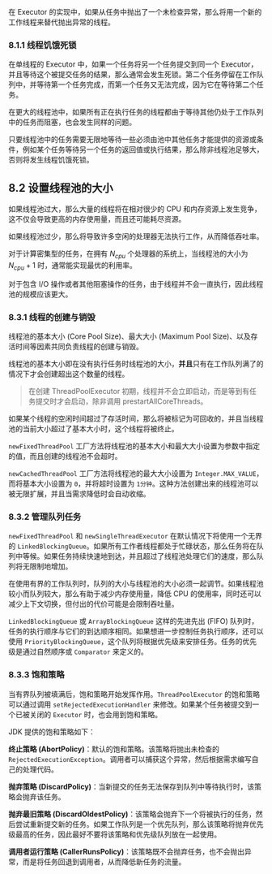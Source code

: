 在 Executor 的实现中，如果从任务中抛出了一个未检查异常，那么将用一个新的工作线程来替代抛出异常的线程。

### 8.1.1 线程饥饿死锁

在单线程的 Executor 中，如果一个任务将另一个任务提交到同一个 Executor，并且等待这个被提交任务的结果，那么通常会发生死锁。第二个任务停留在工作队列中，并等待第一个任务完成，而第一个任务又无法完成，因为它在等待第二个任务。

在更大的线程池中，如果所有正在执行任务的线程都由于等待其他仍处于工作队列中的任务而阻塞，也会发生同样的问题。

只要线程池中的任务需要无限地等待一些必须由池中其他任务才能提供的资源或条件，例如某个任务等待另一个任务的返回值或执行结果，那么除非线程池足够大，否则将发生线程饥饿死锁。

## 8.2 设置线程池的大小

如果线程池过大，那么大量的线程将在相对很少的 CPU 和内存资源上发生竞争，这不仅会导致更高的内存使用量，而且还可能耗尽资源。

如果线程池过少，那么将导致许多空闲的处理器无法执行工作，从而降低吞吐率。

对于计算密集型的任务，在拥有 $N_{cpu}$ 个处理器的系统上，当线程池的大小为 $N_{cpu} + 1$ 时，通常能实现最优的利用率。

对于包含 I/O 操作或者其他阻塞操作的任务，由于线程并不会一直执行，因此线程池的规模应该更大。

### 8.3.1 线程的创建与销毁

线程池的基本大小 (Core Pool Size)、最大大小 (Maximum Pool Size)、以及存活时间等因素共同负责线程的创建与销毁。

线程池的基本大小即在没有执行任务时线程池的大小，**并且**只有在工作队列满了的情况下才会创建超出这个数量的线程。

> 在创建 ThreadPoolExecutor 初期，线程并不会立即启动，而是等到有任务提交时才会启动，除非调用 prestartAllCoreThreads。

如果某个线程的空闲时间超过了存活时间，那么将被标记为可回收的，并且当线程池的当前大小超过了基本大小时，这个线程将被终止。

`newFixedThreadPool` 工厂方法将线程池的基本大小和最大大小设置为参数中指定的值，而且创建的线程池不会超时。

`newCachedThreadPool` 工厂方法将线程池的最大大小设置为 `Integer.MAX_VALUE`，而将基本大小设置为 `0`，并将超时设置为 `1分钟`。这种方法创建出来的线程池可以被无限扩展，并且当需求降低时会自动收缩。

### 8.3.2 管理队列任务

`newFixedThreadPool` 和 `newSingleThreadExecutor` 在默认情况下将使用一个无界的 `LinkedBlockingQueue`。如果所有工作者线程都处于忙碌状态，那么任务将在队列中等候。如果任务持续快速地到达，并且超过了线程池处理它们的速度，那么队列将无限制地增加。

在使用有界的工作队列时，队列的大小与线程池的大小必须一起调节。如果线程池较小而队列较大，那么有助于减少内存使用量，降低 CPU 的使用率，同时还可以减少上下文切换，但付出的代价可能是会限制吞吐量。

`LinkedBlockingQueue` 或 `ArrayBlockingQueue` 这样的先进先出 (FIFO) 队列时，任务的执行顺序与它们的到达顺序相同。如果想进一步控制任务执行顺序，还可以使用 `PriorityBlockingQueue`，这个队列将根据优先级来安排任务。任务的优先级是通过自然顺序或 `Comparator` 来定义的。

### 8.3.3 饱和策略

当有界队列被填满后，饱和策略开始发挥作用。`ThreadPoolExecutor` 的饱和策略可以通过调用 `setRejectedExecutionHandler` 来修改。如果某个任务被提交到一个已被关闭的 `Executor` 时，也会用到饱和策略。

JDK 提供的饱和策略如下：

**终止策略 (AbortPolicy)**：默认的饱和策略。该策略将抛出未检查的 `RejectedExecutionException`。调用者可以捕获这个异常，然后根据需求编写自己的处理代码。

**抛弃策略 (DiscardPolicy)**：当新提交的任务无法保存到队列中等待执行时，该策略会抛弃该任务。

**抛弃最旧策略 (DiscardOldestPolicy)**：该策略会抛弃下一个将被执行的任务，然后尝试重新提交新的任务。如果工作队列是一个优先队列，那么该策略将抛弃优先级最高的任务，因此最好不要将该策略和优先级队列放在一起使用。

**调用者运行策略 (CallerRunsPolicy)**：该策略既不会抛弃任务，也不会抛出异常，而是将任务回退到调用者，从而降低新任务的流量。



